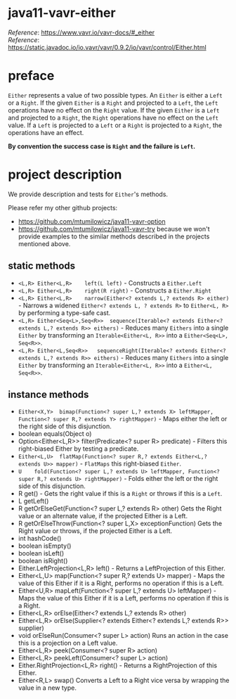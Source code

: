 # java11-vavr-either

_Reference_: https://www.vavr.io/vavr-docs/#_either  
_Reference_: https://static.javadoc.io/io.vavr/vavr/0.9.2/io/vavr/control/Either.html  

# preface
`Either` represents a value of two possible types. An 
`Either` is either a `Left` or a `Right`. If the given 
`Either` is a `Right` and projected to a `Left`, the `Left` 
operations have no effect on the `Right` value. If the 
given `Either` is a `Left` and projected to a `Right`, the 
`Right` operations have no effect on the `Left` value. If 
a `Left` is projected to a `Left` or a `Right` is projected 
to a `Right`, the operations have an effect.

**By convention the success case is `Right` and the 
failure is `Left`.**

# project description
We provide description and tests for `Either`'s methods.

Please refer my other github projects: 
* https://github.com/mtumilowicz/java11-vavr-option 
* https://github.com/mtumilowicz/java11-vavr-try
because we won't provide examples to the similar 
methods described in the projects mentioned above.

## static methods
* `<L,R> Either<L,R>	left(L left)` - 
Constructs a `Either.Left`
* `<L,R> Either<L,R>	right(R right)` - 
Constructs a `Either.Right`
* `<L,R> Either<L,R>	narrow(Either<? extends L,? extends R> either)` - 
Narrows a widened `Either<? extends L, ? extends R>` to 
`Either<L, R>` by performing a type-safe cast.
* `<L,R> Either<Seq<L>,Seq<R>>	sequence(Iterable<? extends Either<? extends L,? extends R>> eithers)` - 
Reduces many `Eithers` into a single `Either` by 
transforming an `Iterable<Either<L, R>>` into a 
`Either<Seq<L>, Seq<R>>`.
* `<L,R> Either<L,Seq<R>>	sequenceRight(Iterable<? extends Either<? extends L,? extends R>> eithers)` - 
Reduces many `Eithers` into a single `Either` by 
transforming an `Iterable<Either<L, R>>` into a 
`Either<L, Seq<R>>`.

## instance methods
* `Either<X,Y>	bimap(Function<? super L,? extends X> leftMapper,
     Function<? super R,? extends Y> rightMapper)` - 
Maps either the left or the right side of this disjunction.
* boolean	equals(Object o)
* Option<Either<L,R>>	filter(Predicate<? super R> predicate) - 
Filters this right-biased Either by testing a predicate.
* `Either<L,U>	flatMap(Function<? super R,? extends Either<L,? extends U>> mapper)` - 
`FlatMaps` this right-biased `Either`.
* `U	fold(Function<? super L,? extends U> leftMapper,
    Function<? super R,? extends U> rightMapper)` - 
Folds either the left or the right side of this disjunction.
* R	get() - 
Gets the right value if this is a 
`Right` or throws if this is a `Left`.
* L	getLeft()
* R	getOrElseGet(Function<? super L,? extends R> other)
Gets the Right value or an alternate value, 
if the projected Either is a Left.
* <X extends Throwable> R	getOrElseThrow(Function<? super L,X> exceptionFunction)
Gets the Right value or throws, if the projected Either is a Left.
* int	hashCode()
* boolean	isEmpty()
* boolean	isLeft()
* boolean	isRight()
* Either.LeftProjection<L,R>	left() - 
Returns a LeftProjection of this Either.
* Either<L,U>	map(Function<? super R,? extends U> mapper) - 
Maps the value of this Either if it is a Right, 
performs no operation if this is a Left.
* Either<U,R>	mapLeft(Function<? super L,? extends U> leftMapper) - 
Maps the value of this Either if it is a Left, 
performs no operation if this is a Right.
* Either<L,R>	orElse(Either<? extends L,? extends R> other) 
* Either<L,R>	orElse(Supplier<? extends Either<? extends L,? extends R>> supplier) 
* void	orElseRun(Consumer<? super L> action)
Runs an action in the case this is a projection on a Left value.
* Either<L,R>	peek(Consumer<? super R> action)
* Either<L,R>	peekLeft(Consumer<? super L> action) 
* Either.RightProjection<L,R>	right() - 
Returns a RightProjection of this Either.
* Either<R,L>	swap()
Converts a Left to a Right vice versa by wrapping the 
value in a new type.